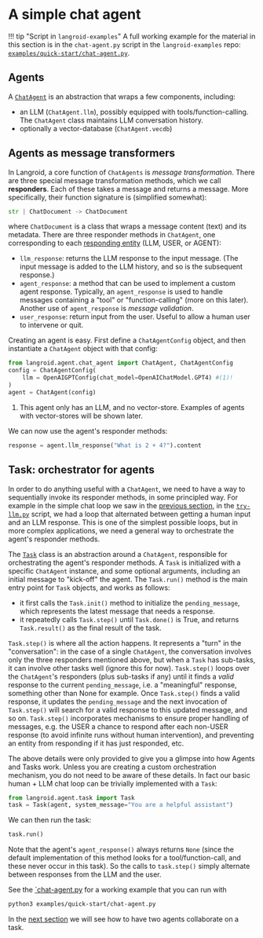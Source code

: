 # A simple chat agent

!!! tip "Script in `langroid-examples`"
        A full working example for the material in this section is
        in the `chat-agent.py` script in the `langroid-examples` repo:
        [`examples/quick-start/chat-agent.py`](https://github.com/langroid/langroid-examples/tree/main/examples/quick-start/chat-agent.py).

## Agents 

A [`ChatAgent`](/reference/agent/chat_agent) is an abstraction that 
wraps a few components, including:

- an LLM (`ChatAgent.llm`), possibly equipped with tools/function-calling. 
  The `ChatAgent` class maintains LLM conversation history.
- optionally a vector-database (`ChatAgent.vecdb`)

## Agents as message transformers
In Langroid, a core function of `ChatAgents` is _message transformation_.
There are three special message transformation methods, which we call **responders**.
Each of these takes a message and returns a message. 
More specifically, their function signature is (simplified somewhat):
```py
str | ChatDocument -> ChatDocument
```
where `ChatDocument` is a class that wraps a message content (text) and its metadata.
There are three responder methods in `ChatAgent`, one corresponding to each 
[responding entity](/reference/mytypes) (LLM, USER, or AGENT):

- `llm_response`: returns the LLM response to the input message.
  (The input message is added to the LLM history, and so is the subsequent response.)
- `agent_response`: a method that can be used to implement a custom agent response. 
   Typically, an `agent_response` is used to handle messages containing a 
   "tool" or "function-calling" (more on this later). Another use of `agent_response` 
   is _message validation_.
- `user_response`: return input from the user. Useful to allow a human user to 
   intervene or quit.

Creating an agent is easy. First define a `ChatAgentConfig` object, and then
instantiate a `ChatAgent` object with that config:
```py
from langroid.agent.chat_agent import ChatAgent, ChatAgentConfig
config = ChatAgentConfig(
    llm = OpenAIGPTConfig(chat_model=OpenAIChatModel.GPT4) #(1)!
)
agent = ChatAgent(config)
```

1. This agent only has an LLM, and no vector-store. Examples of agents with
   vector-stores will be shown later.

We can now use the agent's responder methods:
```py
response = agent.llm_response("What is 2 + 4?").content
```

## Task: orchestrator for agents
In order to do anything useful with a `ChatAgent`, we need to have a way to 
sequentially invoke its responder methods, in some principled way.
For example in the simple chat loop we saw in the 
[previous section](llm-interaction.md), in the 
[`try-llm.py`](https://github.com/langroid/langroid-examples/blob/main/examples/quick-start/try-llm.py)
script, we had a loop that alternated between getting a human input and an LLM response.
This is one of the simplest possible loops, but in more complex applications, 
we need a general way to orchestrate the agent's responder methods.

The [`Task`](/reference/agent/task) class is an abstraction around a 
`ChatAgent`, responsible for orchestrating the agent's responder methods.
A `Task` is initialized with a specific `ChatAgent` instance, and some 
optional arguments, including an initial message to "kick-off" the agent.
The `Task.run()` method is the main entry point for `Task` objects, and works 
as follows:

- it first calls the `Task.init()` method to initialize the `pending_message`, 
  which represents the latest message that needs a response.
- it repeatedly calls `Task.step()` until `Task.done()` is True, and returns
  `Task.result()` as the final result of the task.

`Task.step()` is where all the action happens. It represents a "turn" in the 
"conversation": in the case of a single `ChatAgent`, the conversation involves 
only the three responders mentioned above, but when a `Task` has sub-tasks, 
it can involve other tasks well (ignore this for now). `Task.step()` loops over 
the `ChatAgent`'s responders (plus sub-tasks if any) until it finds a _valid_ 
response to the current `pending_message`, i.e. a "meaningful" response, 
something other than None for example.
Once `Task.step()` finds a valid response, it updates the `pending_message` and 
the next invocation of `Task.step()` will search for a valid response to this 
updated message, and so on.
`Task.step()` incorporates mechanisms to ensure proper handling of messages,
e.g. the USER a chance to respond after each non-USER response
(to avoid infinite runs without human intervention),
and preventing an entity from responding if it has just responded, etc.


The above details were only provided to give you a glimpse into how Agents and 
Tasks work. Unless you are creating a custom orchestration mechanism, you do not
need to be aware of these details. In fact our basic human + LLM chat loop can be trivially 
implemented with a `Task`:
```py
from langroid.agent.task import Task
task = Task(agent, system_message="You are a helpful assistant")
```
We can then run the task:
```py
task.run()
```
Note that the agent's `agent_response()` always returns `None` (since the default 
implementation of this method looks for a tool/function-call, and these never occur
in this task). So the calls to `task.step()` simply alternate between 
responses from the LLM and the user.

See the [`chat-agent.py](https://github.com/langroid/langroid-examples/blob/main/examples/quick-start/chat-agent.py)
for a working example that you can run with
```sh
python3 examples/quick-start/chat-agent.py
```

In the [next section](multi-agent-chat.md) we will see how to have two agents collaborate on a task.



